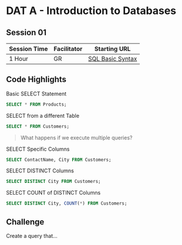 # DAT A - Introduction to Databases
## Session 01

|Session Time|Facilitator|Starting URL                                                          |
|------------|-----------|----------------------------------------------------------------------|
|1 Hour      |GR         |[SQL Basic Syntax](https://www.w3schools.com/sql/sql_syntax.asp)     |

## Code Highlights
Basic SELECT Statement
```sql
SELECT * FROM Products;
```

SELECT from a different Table
```sql
SELECT * FROM Customers;
```
> What happens if we execute multiple queries?

SELECT Specific Columns
```sql
SELECT ContactName, City FROM Customers;
```

SELECT DISTINCT Columns
```sql
SELECT DISTINCT City FROM Customers;
```

SELECT COUNT of DISTINCT Columns
```sql
SELECT DISTINCT City, COUNT(*) FROM Customers;
```




## Challenge
Create a query that...